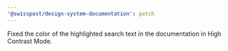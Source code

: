```yaml
---
'@swisspost/design-system-documentation': patch
---
```


Fixed the color of the highlighted search text in the documentation in High Contrast Mode.
